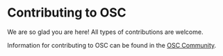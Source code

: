 # Contributing to OSC

We are so glad you are here! All types of contributions are welcome.

Information for contributing to OSC can be found in the [OSC Community](https://github.com/opensecuritycontroller/community).
